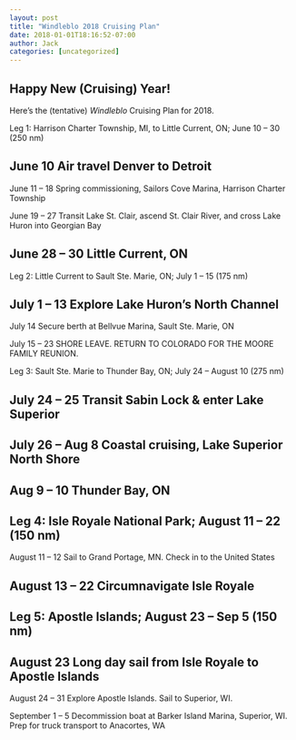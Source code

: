 ```yaml
---
layout: post
title: "Windleblo 2018 Cruising Plan"
date: 2018-01-01T18:16:52-07:00
author: Jack
categories: [uncategorized]
---
```


## Happy New (Cruising) Year!

Here’s the (tentative)  _Windleblo_ Cruising Plan for 2018.

Leg 1: Harrison Charter Township, MI, to Little Current, ON; June 10 – 30 (250 nm)

## June 10 Air travel Denver to Detroit

June 11 – 18 Spring commissioning, Sailors Cove Marina, Harrison Charter Township

June 19 – 27 Transit Lake St. Clair, ascend St. Clair River, and cross Lake Huron into Georgian Bay

## June 28 – 30 Little Current, ON

Leg 2: Little Current to Sault Ste. Marie, ON; July 1 – 15 (175 nm)

## July 1 – 13 Explore Lake Huron’s North Channel

July 14 Secure berth at Bellvue Marina, Sault Ste. Marie, ON

July 15 – 23 SHORE LEAVE. RETURN TO COLORADO FOR THE MOORE FAMILY REUNION.

Leg 3: Sault Ste. Marie to Thunder Bay, ON; July 24 – August 10 (275 nm)

## July 24 – 25 Transit Sabin Lock & enter Lake Superior

## July 26 – Aug 8 Coastal cruising, Lake Superior North Shore

## Aug 9 – 10 Thunder Bay, ON

## Leg 4: Isle Royale National Park; August 11 – 22 (150 nm)

August 11 – 12 Sail to Grand Portage, MN. Check in to the United States

## August 13 – 22 Circumnavigate Isle Royale

## Leg 5: Apostle Islands; August 23 – Sep 5 (150 nm)

## August 23 Long day sail from Isle Royale to Apostle Islands

August 24 – 31 Explore Apostle Islands. Sail to Superior, WI.

September 1 – 5 Decommission boat at Barker Island Marina, Superior, WI. Prep for truck transport to Anacortes, WA